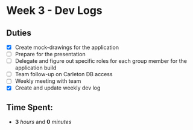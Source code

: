 # Week 3 - Dev Logs

## Duties
 - [X] Create mock-drawings for the application
 - [ ] Prepare for the presentation
 - [ ] Delegate and figure out specific roles for each group member for the application build
 - [ ] Team follow-up on Carleton DB access
 - [ ] Weekly meeting with team
 - [X] Create and update weekly dev log

## Time Spent:
* **3** _hours_ and **0** _minutes_
